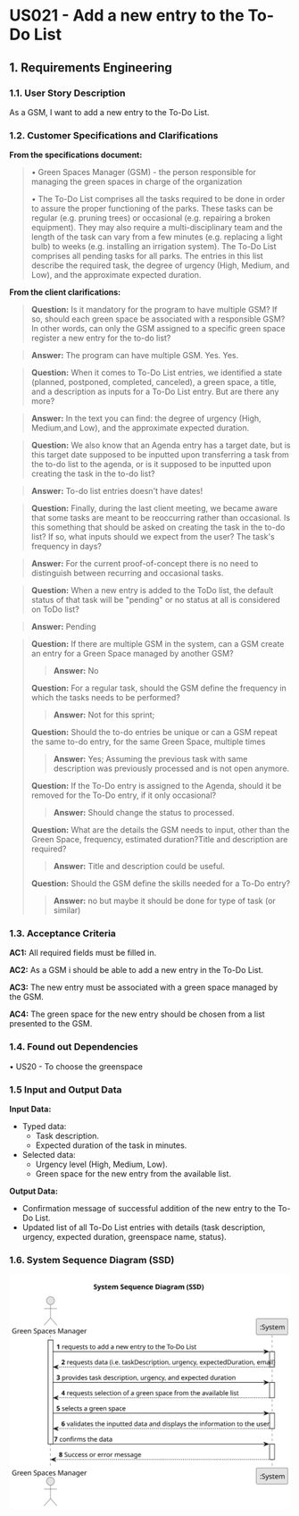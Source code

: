 # US021 - Add a new entry to the To-Do List


## 1. Requirements Engineering

### 1.1. User Story Description

As a GSM, I want to add a new entry to the To-Do List.

### 1.2. Customer Specifications and Clarifications 

**From the specifications document:**

>	• Green Spaces Manager (GSM) - the person responsible for managing
the green spaces in charge of the organization
> 
> •  The To-Do List comprises all the tasks required to
be done in order to assure the proper functioning of the parks. These tasks
can be regular (e.g. pruning trees) or occasional (e.g. repairing a broken
equipment). They may also require a multi-disciplinary team and the length
of the task can vary from a few minutes (e.g. replacing a light bulb) to weeks
(e.g. installing an irrigation system).
The To-Do List comprises all pending tasks for all parks. The entries in
this list describe the required task, the degree of urgency (High, Medium,
and Low), and the approximate expected duration.


**From the client clarifications:**


> **Question:**
Is it mandatory for the program to have multiple GSM? If so, should each green space be associated with a responsible GSM? In other words, can only the GSM assigned to a specific green space register a new entry for the to-do list?



> **Answer:**
The program can have multiple GSM.
Yes.
Yes.
>

> **Question:**
When it comes to To-Do List entries, we identified a state (planned, postponed, completed, canceled), a green space, a title, and a description as inputs for a To-Do List entry. But are there any more?
> 

> **Answer:**
In the text you can find: the degree of urgency (High, Medium,and Low), and the approximate expected duration.
>

> **Question:**
We also know that an Agenda entry has a target date, but is this target date supposed to be inputted upon transferring a task from the to-do list to the agenda, or is it supposed to be inputted upon creating the task in the to-do list?

> **Answer:**
To-do list entries doesn't have dates!

> **Question:**
Finally, during the last client meeting, we became aware that some tasks are meant to be reoccurring rather than occasional. Is this something that should be asked on creating the task in the to-do list? If so, what inputs should we expect from the user? The task's frequency in days?

> **Answer:**
For the current proof-of-concept there is no need to distinguish between recurring and occasional tasks.

> **Question:** When a new entry is added to the ToDo list, the default status of that task will be "pending" or no status at all is considered on ToDo list?

> **Answer:** Pending

> **Question:**
If there are multiple GSM in the system, can a GSM create an entry for a Green Space managed by another GSM?
> 
> > **Answer:** No
> 
> **Question:**
For a regular task, should the GSM define the frequency in which the tasks needs to be performed?
>
> > **Answer:** Not for this sprint;
> 
> **Question:**
Should the to-do entries be unique or can a GSM repeat the same to-do entry, for the same Green Space, multiple times
>
> > **Answer:** Yes; Assuming the previous task with same description was previously processed and is not open anymore.
> 
> **Question:**
If the To-Do entry is assigned to the Agenda, should it be removed for the To-Do entry, if it only occasional?
>
> > **Answer:** Should change the status to processed.
> 
> **Question:**
What are the details the GSM needs to input, other than the Green Space, frequency, estimated duration?Title and description are required?
>
> > **Answer:** Title and description could be useful.
>
> **Question:**
Should the GSM define the skills needed for a To-Do entry?
>
> > **Answer:** no but maybe it should be done for type of task (or similar)
### 1.3. Acceptance Criteria

 **AC1:** All required fields must be filled in.

 **AC2:** As a GSM i should be able to add a new entry in the To-Do List.

 **AC3:** The new entry must be associated with a green space managed by the GSM.

 **AC4:** The green space for the new entry should be chosen from a
 list presented to the GSM.

### 1.4. Found out Dependencies

• US20 - To choose the greenspace

### 1.5 Input and Output Data

**Input Data:**

* Typed data:
    * Task description.
    * Expected duration of the task in minutes.
* Selected data:
    * Urgency level (High, Medium, Low).
    * Green space for the new entry from the available list.

**Output Data:**

* Confirmation message of successful addition of the new entry to the To-Do List.
* Updated list of all To-Do List entries with details (task description, urgency, expected duration, greenspace name, status).

### 1.6. System Sequence Diagram (SSD)


![System Sequence Diagram - Alternative One](svg/us021-system-sequence-diagram.svg)



